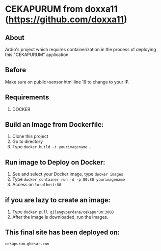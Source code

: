 # CEKAPURUM from doxxa11 (https://github.com/doxxa11)

## About

Ardio's project which requires containerization in the process of deploying this "CEKAPURUM" application.

## Before

Make sure on public>sensor.html line 19 to change to your IP.

## Requirements
 1. DOCKER

## Build an Image from Dockerfile:

 1. Clone this project
 2. Go to directory
 3. Type `docker build -t yourimagename .`
 
## Run image to Deploy on Docker:

  1. See and select your Docker image, type `docker images`
  2. Type `docker container run -d -p 80:80 yourimagename`
  3. Access on `localhost:80`
  
## if you are lazy to create an image:
  1. Type `docker pull gilangvperdana/cekapurum:3000`
  2. After the image is downloaded, run the images.

## This final site has been deployed on:
 `cekapurum.gbesar.com`
